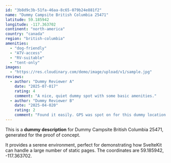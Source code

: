 ```yaml
---
id: "3b8d9c3b-51fa-46aa-8c65-079b24e881f2"
name: "Dummy Campsite British Columbia 25471"
latitude: 59.185942
longitude: -117.363702
continent: "north-america"
country: "canada"
region: "british-columbia"
amenities:
  - "dog-friendly"
  - "ATV-access"
  - "RV-suitable"
  - "tent-only"
images:
  - "https://res.cloudinary.com/demo/image/upload/v1/sample.jpg"
reviews:
  - author: "Dummy Reviewer A"
    date: "2025-07-017"
    rating: 4
    comment: "A nice, quiet dummy spot with some basic amenities."
  - author: "Dummy Reviewer B"
    date: "2025-04-020"
    rating: 2
    comment: "Found it easily. GPS was spot on for this dummy location."
---
```


This is a **dummy description** for Dummy Campsite British Columbia 25471, generated for the proof of concept.

It provides a serene environment, perfect for demonstrating how SvelteKit can handle a large number of static pages. The coordinates are 59.185942, -117.363702.
